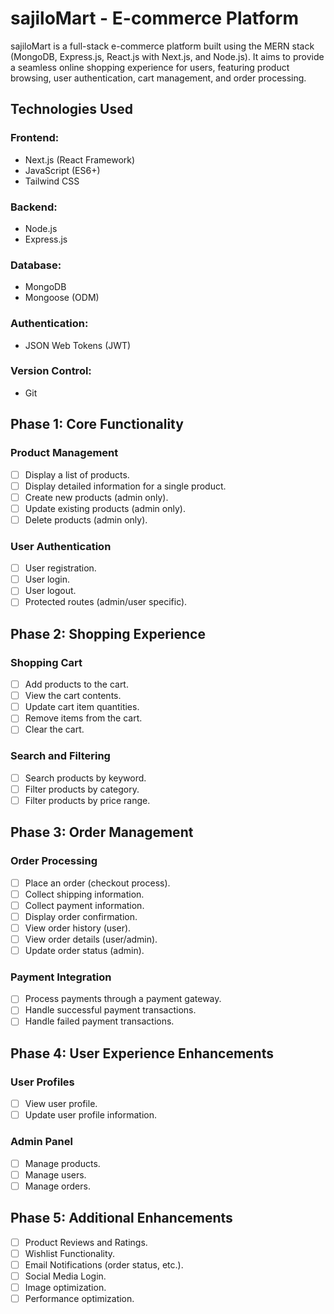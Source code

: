 # sajiloMart - E-commerce Platform

sajiloMart is a full-stack e-commerce platform built using the MERN stack (MongoDB, Express.js, React.js with Next.js, and Node.js). It aims to provide a seamless online shopping experience for users, featuring product browsing, user authentication, cart management, and order processing.

## Technologies Used

### Frontend:
- Next.js (React Framework)
- JavaScript (ES6+)
- Tailwind CSS

### Backend:
- Node.js
- Express.js

### Database:
- MongoDB
- Mongoose (ODM)

### Authentication:
- JSON Web Tokens (JWT)

### Version Control:
- Git


## Phase 1: Core Functionality

### Product Management
- [ ] Display a list of products.
- [ ] Display detailed information for a single product.
- [ ] Create new products (admin only).
- [ ] Update existing products (admin only).
- [ ] Delete products (admin only).

### User Authentication
- [ ] User registration.
- [ ] User login.
- [ ] User logout.
- [ ] Protected routes (admin/user specific).

## Phase 2: Shopping Experience

### Shopping Cart
- [ ] Add products to the cart.
- [ ] View the cart contents.
- [ ] Update cart item quantities.
- [ ] Remove items from the cart.
- [ ] Clear the cart.

### Search and Filtering
- [ ] Search products by keyword.
- [ ] Filter products by category.
- [ ] Filter products by price range.

## Phase 3: Order Management

### Order Processing
- [ ] Place an order (checkout process).
- [ ] Collect shipping information.
- [ ] Collect payment information.
- [ ] Display order confirmation.
- [ ] View order history (user).
- [ ] View order details (user/admin).
- [ ] Update order status (admin).

### Payment Integration
- [ ] Process payments through a payment gateway.
- [ ] Handle successful payment transactions.
- [ ] Handle failed payment transactions.

## Phase 4: User Experience Enhancements

### User Profiles
- [ ] View user profile.
- [ ] Update user profile information.

### Admin Panel
- [ ] Manage products.
- [ ] Manage users.
- [ ] Manage orders.

## Phase 5: Additional Enhancements
- [ ] Product Reviews and Ratings.
- [ ] Wishlist Functionality.
- [ ] Email Notifications (order status, etc.).
- [ ] Social Media Login.
- [ ] Image optimization.
- [ ] Performance optimization.